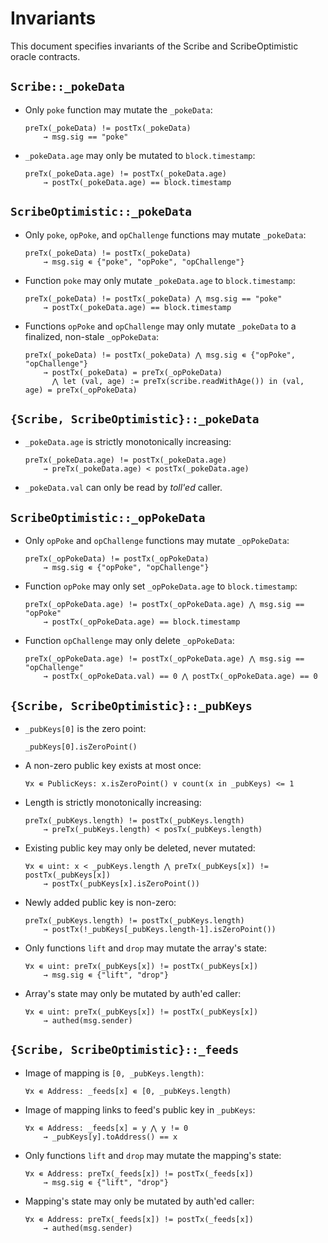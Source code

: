 # Invariants

This document specifies invariants of the Scribe and ScribeOptimistic oracle contracts.

## `Scribe::_pokeData`

* Only `poke` function may mutate the `_pokeData`:
    ```
    preTx(_pokeData) != postTx(_pokeData)
        → msg.sig == "poke"
    ```

* `_pokeData.age` may only be mutated to `block.timestamp`:
    ```
    preTx(_pokeData.age) != postTx(_pokeData.age)
        → postTx(_pokeData.age) == block.timestamp
    ```


## `ScribeOptimistic::_pokeData`

* Only `poke`, `opPoke`, and `opChallenge` functions may mutate `_pokeData`:
    ```
    preTx(_pokeData) != postTx(_pokeData)
        → msg.sig ∊ {"poke", "opPoke", "opChallenge"}
    ```

* Function `poke` may only mutate `_pokeData.age` to `block.timestamp`:
    ```
    preTx(_pokeData) != postTx(_pokeData) ⋀ msg.sig == "poke"
        → postTx(_pokeData.age) == block.timestamp
    ```

* Functions `opPoke` and `opChallenge` may only mutate `_pokeData` to a finalized, non-stale `_opPokeData`:
    ```
    preTx(_pokeData) != postTx(_pokeData) ⋀ msg.sig ∊ {"opPoke", "opChallenge"}
        → postTx(_pokeData) = preTx(_opPokeData)
          ⋀ let (val, age) := preTx(scribe.readWithAge()) in (val, age) = preTx(_opPokeData)
    ```


## `{Scribe, ScribeOptimistic}::_pokeData`

* `_pokeData.age` is strictly monotonically increasing:
    ```
    preTx(_pokeData.age) != postTx(_pokeData.age)
        → preTx(_pokeData.age) < postTx(_pokeData.age)
    ```

* `_pokeData.val` can only be read by _toll'ed_ caller.


## `ScribeOptimistic::_opPokeData`

* Only `opPoke` and `opChallenge` functions may mutate `_opPokeData`:
    ```
    preTx(_opPokeData) != postTx(_opPokeData)
        → msg.sig ∊ {"opPoke", "opChallenge"}
    ```

* Function `opPoke` may only set `_opPokeData.age` to `block.timestamp`:
    ```
    preTx(_opPokeData.age) != postTx(_opPokeData.age) ⋀ msg.sig == "opPoke"
        → postTx(_opPokeData.age) == block.timestamp
    ```

* Function `opChallenge` may only delete `_opPokeData`:
    ```
    preTx(_opPokeData.age) != postTx(_opPokeData.age) ⋀ msg.sig == "opChallenge"
        → postTx(_opPokeData.val) == 0 ⋀ postTx(_opPokeData.age) == 0
    ```


## `{Scribe, ScribeOptimistic}::_pubKeys`

* `_pubKeys[0]` is the zero point:
    ```
    _pubKeys[0].isZeroPoint()
    ```

* A non-zero public key exists at most once:
    ```
    ∀x ∊ PublicKeys: x.isZeroPoint() ∨ count(x in _pubKeys) <= 1
    ```

* Length is strictly monotonically increasing:
    ```
    preTx(_pubKeys.length) != postTx(_pubKeys.length)
        → preTx(_pubKeys.length) < posTx(_pubKeys.length)
    ```

* Existing public key may only be deleted, never mutated:
    ```
    ∀x ∊ uint: x < _pubKeys.length ⋀ preTx(_pubKeys[x]) != postTx(_pubKeys[x])
        → postTx(_pubKeys[x].isZeroPoint())
    ```

* Newly added public key is non-zero:
    ```
    preTx(_pubKeys.length) != postTx(_pubKeys.length)
        → postTx(!_pubKeys[_pubKeys.length-1].isZeroPoint())
    ```

* Only functions `lift` and `drop` may mutate the array's state:
    ```
    ∀x ∊ uint: preTx(_pubKeys[x]) != postTx(_pubKeys[x])
        → msg.sig ∊ {"lift", "drop"}
    ```

* Array's state may only be mutated by auth'ed caller:
    ```
    ∀x ∊ uint: preTx(_pubKeys[x]) != postTx(_pubKeys[x])
        → authed(msg.sender)
    ```


## `{Scribe, ScribeOptimistic}::_feeds`

* Image of mapping is `[0, _pubKeys.length)`:
    ```
    ∀x ∊ Address: _feeds[x] ∊ [0, _pubKeys.length)
    ```

* Image of mapping links to feed's public key in `_pubKeys`:
    ```
    ∀x ∊ Address: _feeds[x] = y ⋀ y != 0
        → _pubKeys[y].toAddress() == x
    ```

* Only functions `lift` and `drop` may mutate the mapping's state:
    ```
    ∀x ∊ Address: preTx(_feeds[x]) != postTx(_feeds[x])
        → msg.sig ∊ {"lift", "drop"}
    ```

* Mapping's state may only be mutated by auth'ed caller:
    ```
    ∀x ∊ Address: preTx(_feeds[x]) != postTx(_feeds[x])
        → authed(msg.sender)
    ```
